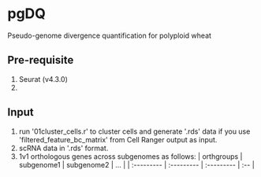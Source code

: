 # pgDQ
 Pseudo-genome divergence quantification for polyploid wheat

## Pre-requisite
1) Seurat (v4.3.0)
2) 

## Input
1) run '01cluster_cells.r' to cluster cells and generate '.rds' data if you use 'filtered_feature_bc_matrix' from Cell Ranger output as input.
2) scRNA data in '.rds' format.
3) 1v1 orthologous genes across subgenomes as follows:
   | orthgroups | subgenome1 | subgenome2 | ... |
   | :--------- | :--------- | :--------- | :-- |

